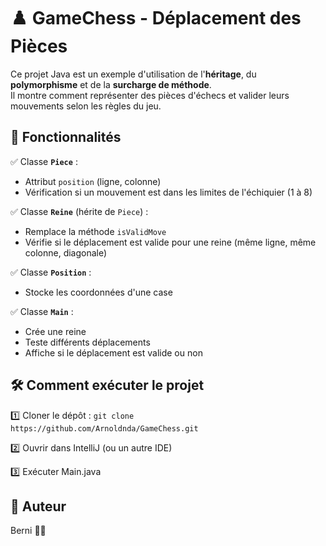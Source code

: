 # ♟️ GameChess - Déplacement des Pièces

Ce projet Java est un exemple d'utilisation de l'**héritage**, du **polymorphisme** et de la **surcharge de méthode**.  
Il montre comment représenter des pièces d'échecs et valider leurs mouvements selon les règles du jeu.

## 🚀 Fonctionnalités

✅ Classe **`Piece`** :
- Attribut `position` (ligne, colonne)
- Vérification si un mouvement est dans les limites de l'échiquier (1 à 8)

✅ Classe **`Reine`** (hérite de `Piece`) :
- Remplace la méthode `isValidMove`
- Vérifie si le déplacement est valide pour une reine (même ligne, même colonne, diagonale)

✅ Classe **`Position`** :
- Stocke les coordonnées d'une case

✅ Classe **`Main`** :
- Crée une reine
- Teste différents déplacements
- Affiche si le déplacement est valide ou non

## 🛠️ Comment exécuter le projet
1️⃣ Cloner le dépôt : `git clone https://github.com/Arnoldnda/GameChess.git`

2️⃣ Ouvrir dans IntelliJ (ou un autre IDE)

3️⃣ Exécuter Main.java

## 🤝 Auteur
Berni ✌🏽
